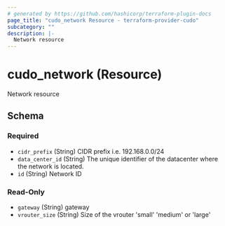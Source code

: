 ```yaml
---
# generated by https://github.com/hashicorp/terraform-plugin-docs
page_title: "cudo_network Resource - terraform-provider-cudo"
subcategory: ""
description: |-
  Network resource
---
```


# cudo_network (Resource)

Network resource



<!-- schema generated by tfplugindocs -->
## Schema

### Required

- `cidr_prefix` (String) CIDR prefix i.e. 192.168.0.0/24
- `data_center_id` (String) The unique identifier of the datacenter where the network is located.
- `id` (String) Network ID

### Read-Only

- `gateway` (String) gateway
- `vrouter_size` (String) Size of the vrouter 'small' 'medium' or 'large'


